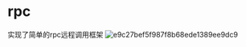 # rpc
实现了简单的rpc远程调用框架
![e9c27bef5f987f8b68ede1389ee9dc9](https://user-images.githubusercontent.com/22287444/158732992-2e309034-9842-41b8-8ebc-92c58e6edec6.jpg)
